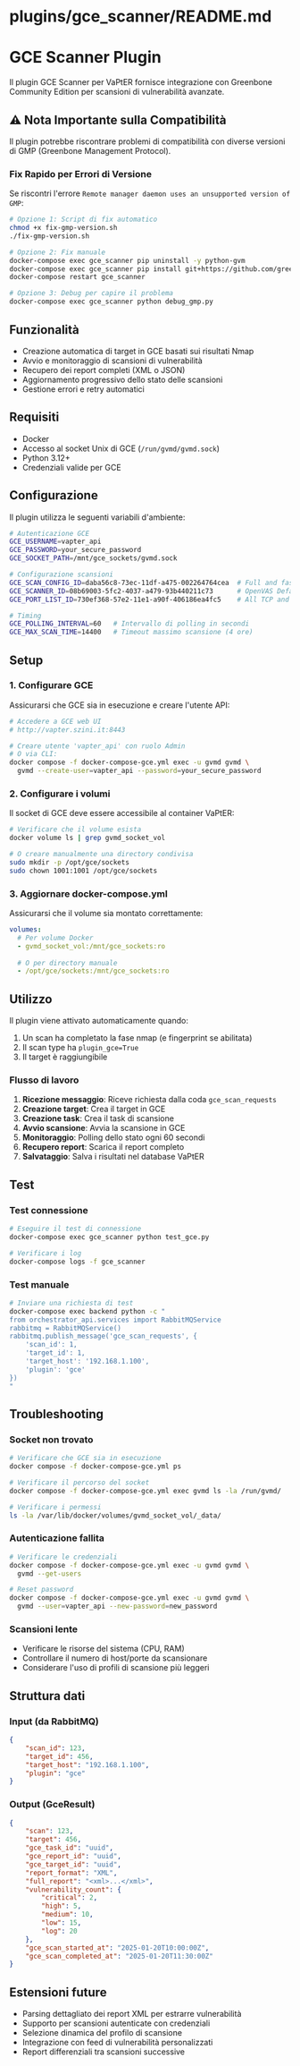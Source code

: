 # plugins/gce_scanner/README.md

# GCE Scanner Plugin

Il plugin GCE Scanner per VaPtER fornisce integrazione con Greenbone Community Edition per scansioni di vulnerabilità avanzate.

## ⚠️ Nota Importante sulla Compatibilità

Il plugin potrebbe riscontrare problemi di compatibilità con diverse versioni di GMP (Greenbone Management Protocol). 

### Fix Rapido per Errori di Versione

Se riscontri l'errore `Remote manager daemon uses an unsupported version of GMP`:

```bash
# Opzione 1: Script di fix automatico
chmod +x fix-gmp-version.sh
./fix-gmp-version.sh

# Opzione 2: Fix manuale
docker-compose exec gce_scanner pip uninstall -y python-gvm
docker-compose exec gce_scanner pip install git+https://github.com/greenbone/python-gvm.git@main
docker-compose restart gce_scanner

# Opzione 3: Debug per capire il problema
docker-compose exec gce_scanner python debug_gmp.py
```

## Funzionalità

- Creazione automatica di target in GCE basati sui risultati Nmap
- Avvio e monitoraggio di scansioni di vulnerabilità
- Recupero dei report completi (XML o JSON)
- Aggiornamento progressivo dello stato delle scansioni
- Gestione errori e retry automatici

## Requisiti

- Docker
- Accesso al socket Unix di GCE (`/run/gvmd/gvmd.sock`)
- Python 3.12+
- Credenziali valide per GCE

## Configurazione

Il plugin utilizza le seguenti variabili d'ambiente:

```bash
# Autenticazione GCE
GCE_USERNAME=vapter_api
GCE_PASSWORD=your_secure_password
GCE_SOCKET_PATH=/mnt/gce_sockets/gvmd.sock

# Configurazione scansioni
GCE_SCAN_CONFIG_ID=daba56c8-73ec-11df-a475-002264764cea  # Full and fast
GCE_SCANNER_ID=08b69003-5fc2-4037-a479-93b440211c73      # OpenVAS Default
GCE_PORT_LIST_ID=730ef368-57e2-11e1-a90f-406186ea4fc5    # All TCP and Nmap top 100 UDP

# Timing
GCE_POLLING_INTERVAL=60   # Intervallo di polling in secondi
GCE_MAX_SCAN_TIME=14400   # Timeout massimo scansione (4 ore)
```

## Setup

### 1. Configurare GCE

Assicurarsi che GCE sia in esecuzione e creare l'utente API:

```bash
# Accedere a GCE web UI
# http://vapter.szini.it:8443

# Creare utente 'vapter_api' con ruolo Admin
# O via CLI:
docker compose -f docker-compose-gce.yml exec -u gvmd gvmd \
  gvmd --create-user=vapter_api --password=your_secure_password
```

### 2. Configurare i volumi

Il socket di GCE deve essere accessibile al container VaPtER:

```bash
# Verificare che il volume esista
docker volume ls | grep gvmd_socket_vol

# O creare manualmente una directory condivisa
sudo mkdir -p /opt/gce/sockets
sudo chown 1001:1001 /opt/gce/sockets
```

### 3. Aggiornare docker-compose.yml

Assicurarsi che il volume sia montato correttamente:

```yaml
volumes:
  # Per volume Docker
  - gvmd_socket_vol:/mnt/gce_sockets:ro
  
  # O per directory manuale
  - /opt/gce/sockets:/mnt/gce_sockets:ro
```

## Utilizzo

Il plugin viene attivato automaticamente quando:

1. Un scan ha completato la fase nmap (e fingerprint se abilitata)
2. Il scan type ha `plugin_gce=True`
3. Il target è raggiungibile

### Flusso di lavoro

1. **Ricezione messaggio**: Riceve richiesta dalla coda `gce_scan_requests`
2. **Creazione target**: Crea il target in GCE
3. **Creazione task**: Crea il task di scansione
4. **Avvio scansione**: Avvia la scansione in GCE
5. **Monitoraggio**: Polling dello stato ogni 60 secondi
6. **Recupero report**: Scarica il report completo
7. **Salvataggio**: Salva i risultati nel database VaPtER

## Test

### Test connessione

```bash
# Eseguire il test di connessione
docker-compose exec gce_scanner python test_gce.py

# Verificare i log
docker-compose logs -f gce_scanner
```

### Test manuale

```bash
# Inviare una richiesta di test
docker-compose exec backend python -c "
from orchestrator_api.services import RabbitMQService
rabbitmq = RabbitMQService()
rabbitmq.publish_message('gce_scan_requests', {
    'scan_id': 1,
    'target_id': 1,
    'target_host': '192.168.1.100',
    'plugin': 'gce'
})
"
```

## Troubleshooting

### Socket non trovato

```bash
# Verificare che GCE sia in esecuzione
docker compose -f docker-compose-gce.yml ps

# Verificare il percorso del socket
docker compose -f docker-compose-gce.yml exec gvmd ls -la /run/gvmd/

# Verificare i permessi
ls -la /var/lib/docker/volumes/gvmd_socket_vol/_data/
```

### Autenticazione fallita

```bash
# Verificare le credenziali
docker compose -f docker-compose-gce.yml exec -u gvmd gvmd \
  gvmd --get-users

# Reset password
docker compose -f docker-compose-gce.yml exec -u gvmd gvmd \
  gvmd --user=vapter_api --new-password=new_password
```

### Scansioni lente

- Verificare le risorse del sistema (CPU, RAM)
- Controllare il numero di host/porte da scansionare
- Considerare l'uso di profili di scansione più leggeri

## Struttura dati

### Input (da RabbitMQ)
```json
{
    "scan_id": 123,
    "target_id": 456,
    "target_host": "192.168.1.100",
    "plugin": "gce"
}
```

### Output (GceResult)
```json
{
    "scan": 123,
    "target": 456,
    "gce_task_id": "uuid",
    "gce_report_id": "uuid",
    "gce_target_id": "uuid",
    "report_format": "XML",
    "full_report": "<xml>...</xml>",
    "vulnerability_count": {
        "critical": 2,
        "high": 5,
        "medium": 10,
        "low": 15,
        "log": 20
    },
    "gce_scan_started_at": "2025-01-20T10:00:00Z",
    "gce_scan_completed_at": "2025-01-20T11:30:00Z"
}
```

## Estensioni future

- Parsing dettagliato dei report XML per estrarre vulnerabilità
- Supporto per scansioni autenticate con credenziali
- Selezione dinamica del profilo di scansione
- Integrazione con feed di vulnerabilità personalizzati
- Report differenziali tra scansioni successive